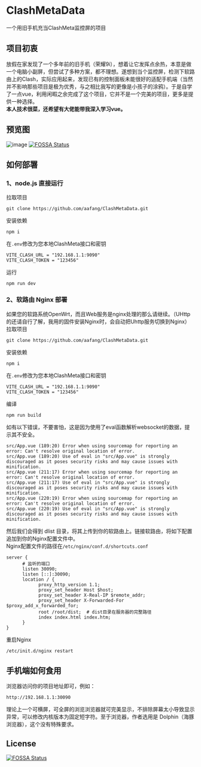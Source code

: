 # ClashMetaData
一个用旧手机充当ClashMeta监控屏的项目
## 项目初衷
放假在家发现了一个多年前的旧手机（荣耀9i），想着让它发挥点余热，本意是做一个电脑小副屏，但尝试了多种方案，都不理想。遂想到当个监控屏，检测下软路由上的Clash，实际应用起来，发现已有的控制面板未能很好的适配手机端（当然并不影响那些项目是极为优秀，与之相比我写的更像是小孩子的涂鸦）。于是自学了一点vue，利用闲暇之余完成了这个项目，它并不是一个完美的项目，更多是提供一种选择。  
**本人技术很菜，还希望有大佬能带我深入学习vue。**
## 预览图
![image](https://github.com/aafang/ClashMetaData/assets/145802153/b9b487b0-eb3c-4820-a280-d58b31511982) [![FOSSA Status](https://app.fossa.com/api/projects/git%2Bgithub.com%2Faafang%2FClashMetaData.svg?type=shield)](https://app.fossa.com/projects/git%2Bgithub.com%2Faafang%2FClashMetaData?ref=badge_shield)
 
## 如何部署
### 1、node.js 直接运行
拉取项目
```
git clone https://github.com/aafang/ClashMetaData.git
```
安装依赖
```
npm i
```
在```.env```修改为您本地ClashMeta接口和密钥  
```
VITE_CLASH_URL = "192.168.1.1:9090"
VITE_CLASH_TOKEN = "123456"
```
运行
```
npm run dev 
```
### 2、软路由 Nginx 部署
如果您的软路系统OpenWrt，而且Web服务是nginx处理的那么请继续。（UHttp的还请自行了解，我用的固件安装Nginx时，会自动把Uhttp服务切换到Nginx）
拉取项目
```
git clone https://github.com/aafang/ClashMetaData.git
```
安装依赖
```
npm i
```
在```.env```修改为您本地ClashMeta接口和密钥  
```
VITE_CLASH_URL = "192.168.1.1:9090"
VITE_CLASH_TOKEN = "123456"
```
编译
```
npm run build
```
如有以下错误，不要害怕，这是因为使用了eval函数解析websocket的数据，提示其不安全。
```
src/App.vue (189:20) Error when using sourcemap for reporting an error: Can't resolve original location of error.
src/App.vue (189:20) Use of eval in "src/App.vue" is strongly discouraged as it poses security risks and may cause issues with minification.
src/App.vue (211:17) Error when using sourcemap for reporting an error: Can't resolve original location of error.
src/App.vue (211:17) Use of eval in "src/App.vue" is strongly discouraged as it poses security risks and may cause issues with minification.
src/App.vue (220:19) Error when using sourcemap for reporting an error: Can't resolve original location of error.
src/App.vue (220:19) Use of eval in "src/App.vue" is strongly discouraged as it poses security risks and may cause issues with minification.
```
然后我们会得到 dlist 目录，将其上传到你的软路由上。链接软路由，将如下配置追加到你的Nginx配置文件中。  
Nginx配置文件的路径在```/etc/nginx/conf.d/shortcuts.conf```
```
server {
      # 监听的端口
      listen 30090;
      listen [::]:30090;
      location / {
            proxy_http_version 1.1;
            proxy_set_header Host $host;
            proxy_set_header X-Real-IP $remote_addr;
            proxy_set_header X-Forwarded-For $proxy_add_x_forwarded_for;
            root /root/dist;  # dist目录在服务器的完整路径
            index index.html index.htm;
      }
}
```
重启Nginx
```
/etc/init.d/nginx restart
```
## 手机端如何食用
浏览器访问你的项目地址即可，例如：
```
http://192.168.1.1:30090
```
理论上一个可横屏，可全屏的浏览浏览器就可完美显示，不排除屏幕太小导致显示异常，可以修改内核版本为固定短字符。至于浏览器，作者选用是 Dolphin（海豚浏览器），这个没有特殊要求。



## License
[![FOSSA Status](https://app.fossa.com/api/projects/git%2Bgithub.com%2Faafang%2FClashMetaData.svg?type=large)](https://app.fossa.com/projects/git%2Bgithub.com%2Faafang%2FClashMetaData?ref=badge_large)
